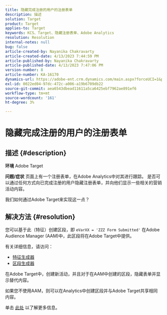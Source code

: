 ```yaml
---
title: 隐藏完成注册的用户的注册表单
description: 描述
solution: Target
product: Target
applies-to: Target
keywords: KCS、Target、隐藏注册表单、Adobe Analytics
resolution: Resolution
internal-notes: null
bug: false
article-created-by: Nayanika Chakravarty
article-created-date: 4/13/2023 7:44:59 PM
article-published-by: Nayanika Chakravarty
article-published-date: 4/13/2023 7:47:06 PM
version-number: 8
article-number: KA-16170
dynamics-url: https://adobe-ent.crm.dynamics.com/main.aspx?forceUCI=1&pagetype=entityrecord&etn=knowledgearticle&id=40db9ca7-33da-ed11-a7c7-6045bd0067ea
exl-id: 0022ed04-97dc-472c-a006-a19b6709db22
source-git-commit: aea6543dbead11611a5ca6425ebf7962ae891ef6
workflow-type: tm+mt
source-wordcount: '161'
ht-degree: 3%

---
```


# 隐藏完成注册的用户的注册表单

## 描述 {#description}

<b>环境</b>
Adobe Target

<b>问题/症状</b>
页面上有一个注册表单，在Adobe Analytics中对其进行跟踪。 是否可以通过任何方式向已完成注册的用户隐藏注册表单，并向他们显示一些相关的营销活动内容。

我们如何通过Adobe Target来实现这一点？


## 解决方法 {#resolution}


您可以基于此（特征）创建区段，即 `eVarXX = 'ZZZ Form Submitted'` 在Adobe Audience Manager (AAM)中，此区段将在Adobe Target中提供。

有关详细信息，请访问：

- [特征生成器](https://experienceleague.adobe.com/docs/audience-manager/user-guide/features/traits/trait-builder/about-trait-builder.html?lang=en)
- [区段生成器](https://experienceleague.adobe.com/docs/audience-manager/user-guide/features/segments/segment-builder.html?lang=en)


在Adobe Target中，创建新活动，并且对于在AAM中创建的区段，隐藏表单并显示替代内容。

如果您不使用AAM，则可以在Analytics中创建区段并与Adobe Target共享相同内容。

单击 [此处](https://experienceleague.adobe.com/docs/analytics/components/segmentation/segmentation-workflow/seg-publish.html?lang=en) 以了解更多信息。
